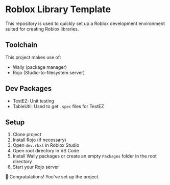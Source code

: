 # Roblox Library Template
This repository is used to quickly set up a Roblox development environment suited for creating Roblox libraries.

## Toolchain
This project makes use of:
- Wally (package manager)
- Rojo (Studio-to-filesystem server)

## Dev Packages
- TestEZ: Unit testing
- TableUtil: Used to get `.spec` files for TestEZ

## Setup
1. Clone project
2. Install Rojo (if necessary)
3. Open `dev.rbxl` in Roblox Studio
4. Open root directory in VS Code
5. Install Wally packages or create an empty `Packages` folder in the root directory
6. Start your Rojo server

🎉 Congratulations! You've set up the project.